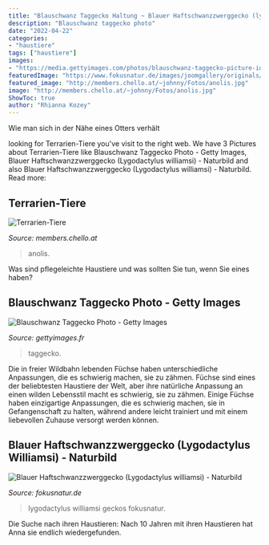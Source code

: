 ```yaml
---
title: "Blauschwanz Taggecko Haltung ~ Blauer Haftschwanzzwerggecko (lygodactylus Williamsi)"
description: "Blauschwanz taggecko photo"
date: "2022-04-22"
categories:
- "haustiere"
tags: ["haustiere"]
images:
- "https://media.gettyimages.com/photos/blauschwanz-taggecko-picture-id979905412?s=170667a"
featuredImage: "https://www.fokusnatur.de/images/joomgallery/originals/kriechtiere_12/echsen_16/geckos__verwandte_29/blauer_haftschwanzzwerggecko_lygodactylus_kimhowelli_20110208_2046848546.jpg"
featured_image: "http://members.chello.at/~johnny/Fotos/anolis.jpg"
image: "http://members.chello.at/~johnny/Fotos/anolis.jpg"
ShowToc: true
author: "Rhianna Kozey"
---
```



Wie man sich in der Nähe eines Otters verhält

	

		
looking for Terrarien-Tiere you've visit to the right web. We have 3 Pictures about Terrarien-Tiere like Blauschwanz Taggecko Photo - Getty Images, Blauer Haftschwanzzwerggecko (Lygodactylus williamsi) - Naturbild and also Blauer Haftschwanzzwerggecko (Lygodactylus williamsi) - Naturbild. Read more:
		
    
## Terrarien-Tiere

<img loading=lazy src="http://members.chello.at/~johnny/Fotos/anolis.jpg" onerror="this.onerror=null;this.src='https://tse3.mm.bing.net/th?id=OIP.7iZiy1VE-7bt16b4QzB9oQHaE-&amp;pid=15.1';" alt="Terrarien-Tiere">

_Source: members.chello.at_

>anolis. 

	

Was sind pflegeleichte Haustiere und was sollten Sie tun, wenn Sie eines haben?

    
## Blauschwanz Taggecko Photo - Getty Images

<img loading=lazy src="https://media.gettyimages.com/photos/blauschwanz-taggecko-picture-id979905412?s=170667a" onerror="this.onerror=null;this.src='https://tse3.mm.bing.net/th?id=OIP.OQszsow54vV3BwcAVgRyPgHaEc&amp;pid=15.1';" alt="Blauschwanz Taggecko Photo - Getty Images">

_Source: gettyimages.fr_

>taggecko. 

	

Die in freier Wildbahn lebenden Füchse haben unterschiedliche Anpassungen, die es schwierig machen, sie zu zähmen.
Füchse sind eines der beliebtesten Haustiere der Welt, aber ihre natürliche Anpassung an einen wilden Lebensstil macht es schwierig, sie zu zähmen. Einige Füchse haben einzigartige Anpassungen, die es schwierig machen, sie in Gefangenschaft zu halten, während andere leicht trainiert und mit einem liebevollen Zuhause versorgt werden können.

    
## Blauer Haftschwanzzwerggecko (Lygodactylus Williamsi) - Naturbild

<img loading=lazy src="https://www.fokusnatur.de/images/joomgallery/originals/kriechtiere_12/echsen_16/geckos__verwandte_29/blauer_haftschwanzzwerggecko_lygodactylus_kimhowelli_20110208_2046848546.jpg" onerror="this.onerror=null;this.src='https://tse2.mm.bing.net/th?id=OIP.-cNcY64cPuzvYdgQ_2Z1FgHaE6&amp;pid=15.1';" alt="Blauer Haftschwanzzwerggecko (Lygodactylus williamsi) - Naturbild">

_Source: fokusnatur.de_

>lygodactylus williamsi geckos fokusnatur. 

	

Die Suche nach ihren Haustieren: Nach 10 Jahren mit ihren Haustieren hat Anna sie endlich wiedergefunden.

